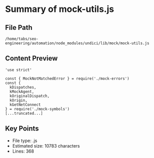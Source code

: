 # Summary of mock-utils.js
  
## File Path
`/home/tabs/seo-engineering/automation/node_modules/undici/lib/mock/mock-utils.js`

## Content Preview
```
'use strict'

const { MockNotMatchedError } = require('./mock-errors')
const {
  kDispatches,
  kMockAgent,
  kOriginalDispatch,
  kOrigin,
  kGetNetConnect
} = require('./mock-symbols')
[...truncated...]
```

## Key Points
- File type: .js
- Estimated size: 10783 characters
- Lines: 368
